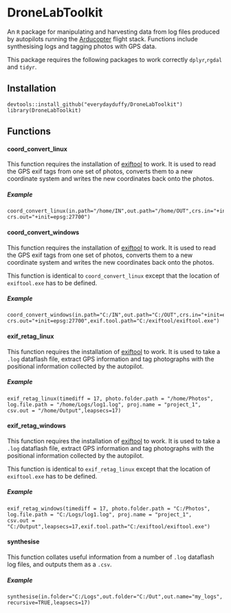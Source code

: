 # DroneLabToolkit

An `R` package for manipulating and harvesting data from log files produced by autopilots running the [Arducopter](http://www.arducopter.co.uk/) flight stack. Functions include synthesising logs and tagging
photos with GPS data. 

This package requires the following packages to work correctly `dplyr`,`rgdal` and `tidyr`. 


## Installation

```
devtools::install_github("everydayduffy/DroneLabToolkit")
library(DroneLabToolkit)
```

## Functions

#### coord_convert_linux

This function requires the installation of [exiftool](http://www.sno.phy.queensu.ca/~phil/exiftool/) to work.
It is used to read the GPS exif tags from one set of photos, converts them to a new coordinate system and writes the new coordinates back onto the photos. 

##### Example

```
coord_convert_linux(in.path="/home/IN",out.path="/home/OUT",crs.in="+init=epsg:4326",
crs.out="+init=epsg:27700")
```

#### coord_convert_windows

This function requires the installation of [exiftool](http://www.sno.phy.queensu.ca/~phil/exiftool/) to work.
It is used to read the GPS exif tags from one set of photos, converts them to a new coordinate system and writes the new coordinates back onto the photos. 

This function is identical to `coord_convert_linux` except that the location of `exiftool.exe` has to be defined. 

##### Example

```
coord_convert_windows(in.path="C:/IN",out.path="C:/OUT",crs.in="+init=epsg:4326",
crs.out="+init=epsg:27700",exif.tool.path="C:/exiftool/exiftool.exe")
```

#### exif_retag_linux

This function requires the installation of [exiftool](http://www.sno.phy.queensu.ca/~phil/exiftool/) to work.
It is used to take a `.log` dataflash file, extract GPS information and tag photographs with the positional
information collected by the autopilot. 

##### Example

```
exif_retag_linux(timediff = 17, photo.folder.path = "/home/Photos", 
log.file.path = "/home/Logs/log1.log", proj.name = "project_1",
csv.out = "/home/Output",leapsecs=17)
```

#### exif_retag_windows

This function requires the installation of [exiftool](http://www.sno.phy.queensu.ca/~phil/exiftool/) to work.
It is used to take a `.log` dataflash file, extract GPS information and tag photographs with the positional
information collected by the autopilot. 

This function is identical to `exif_retag_linux` except that the location of `exiftool.exe` has to be
defined. 

##### Example

```
exif_retag_windows(timediff = 17, photo.folder.path = "C:/Photos", 
log.file.path = "C:/Logs/log1.log", proj.name = "project_1",
csv.out = "C:/Output",leapsecs=17,exif.tool.path="C:/exiftool/exiftool.exe")
```

#### synthesise

This function collates useful information from a number of `.log` dataflash log files, and outputs them
as a `.csv`. 

##### Example

```
synthesise(in.folder="C:/Logs",out.folder="C:/Out",out.name="my_logs",
recursive=TRUE,leapsecs=17)
```

